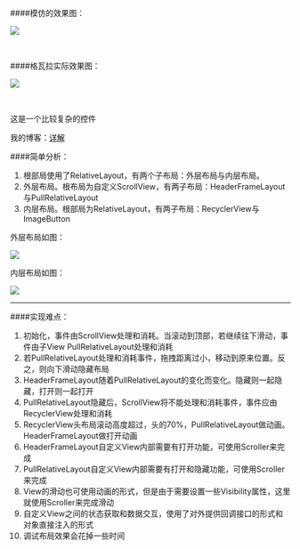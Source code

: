 
<!--lang: java-->
####模仿的效果图：

![](https://github.com/ruzhan123/DoublePull/raw/master/gif/copy_gwl.gif)

</br>


####格瓦拉实际效果图：

![](https://github.com/ruzhan123/DoublePull/raw/master/gif/gwl.gif)

</br>



这是一个比较复杂的控件


我的博客：[详解](https://ruzhan123.github.io/2016/07/09/2016-07-09-03-%E4%BB%BF%E6%A0%BC%E7%93%A6%E6%8B%89%E5%8F%8C%E5%B1%82%E6%8B%96%E6%8B%BD%E5%B8%83%E5%B1%80%EF%BC%8C%E6%A0%BC%E7%93%A6%E6%8B%89%E7%94%B5%E5%BD%B1%E8%AF%A6%E6%83%85%E7%95%8C%E9%9D%A2/)


####简单分析：

1. 根部局使用了RelativeLayout，有两个子布局：外层布局与内层布局。
2. 外层布局。根布局为自定义ScrollView，有两子布局：HeaderFrameLayout与PullRelativeLayout
3. 内层布局。根部局为RelativeLayout，有两子布局：RecyclerView与ImageButton


外层布局如图：

![](https://github.com/ruzhan123/DoublePull/raw/master/gif/out.png)


内层布局如图：

![](https://github.com/ruzhan123/DoublePull/raw/master/gif/in.png)

---

####实现难点：

1.  初始化，事件由ScrollView处理和消耗。当滚动到顶部，若继续往下滑动，事件由子View PullRelativeLayout处理和消耗
2.  若PullRelativeLayout处理和消耗事件，拖拽距离过小，移动到原来位置。反之，则向下滑动隐藏布局
3.  HeaderFrameLayout随着PullRelativeLayout的变化而变化。隐藏则一起隐藏，打开则一起打开
4. PullRelativeLayout隐藏后，ScrollView将不能处理和消耗事件，事件应由RecyclerView处理和消耗
5. RecyclerView头布局滚动高度超过，头的70%，PullRelativeLayout做动画。HeaderFrameLayout做打开动画
6. HeaderFrameLayout自定义View内部需要有打开功能，可使用Scroller来完成
7.  PullRelativeLayout自定义View内部需要有打开和隐藏功能，可使用Scroller来完成
8. View的滑动也可使用动画的形式，但是由于需要设置一些Visibility属性，这里就使用Scroller来完成滑动
9. 自定义View之间的状态获取和数据交互，使用了对外提供回调接口的形式和对象直接注入的形式
10. 调试布局效果会花掉一些时间
